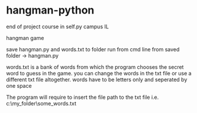 # hangman-python
end of project course in self.py campus IL

hangman game

save hangman.py and words.txt to folder
run from cmd line from saved folder -> hangman.py

words.txt is a bank of words from which the program chooses the secret word to guess in the game.
you can change the words in the txt file or use a different txt file altogether.
words have to be letters only and seperated by one space

The program will require to insert the file path to the txt file
i.e. c:\my_folder\some_words.txt


